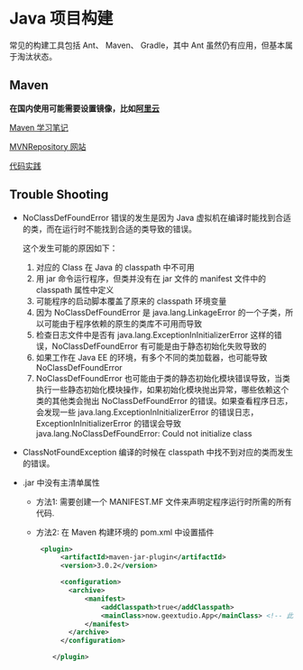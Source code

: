 # Java 项目构建

常见的构建工具包括 Ant、 Maven、 Gradle，其中 Ant 虽然仍有应用，但基本属于淘汰状态。

## Maven

**在国内使用可能需要设置镜像，比如[阿里云](https://developer.aliyun.com/mirror/maven?spm=a2c6h.13651102.0.0.3e221b11O6YC4J)**

[Maven 学习笔记](./about_maven.md)

[MVNRepository 网站](https://mvnrepository.com/)

[代码实践](../../src/languagelab/java/mavenlab/)

## Trouble Shooting

* NoClassDefFoundError
  错误的发生是因为 Java 虚拟机在编译时能找到合适的类，而在运行时不能找到合适的类导致的错误。

  这个发生可能的原因如下：

  1. 对应的 Class 在 Java 的 classpath 中不可用
  2. 用 jar 命令运行程序，但类并没有在 jar 文件的 manifest 文件中的 classpath 属性中定义
  3. 可能程序的启动脚本覆盖了原来的 classpath 环境变量
  4. 因为 NoClassDefFoundError 是 java.lang.LinkageError 的一个子类，所以可能由于程序依赖的原生的类库不可用而导致
  5. 检查日志文件中是否有 java.lang.ExceptionInInitializerError 这样的错误，NoClassDefFoundError 有可能是由于静态初始化失败导致的
  6. 如果工作在 Java EE 的环境，有多个不同的类加载器，也可能导致 NoClassDefFoundError
  7. NoClassDefFoundError 也可能由于类的静态初始化模块错误导致，当类执行一些静态初始化模块操作，如果初始化模块抛出异常，哪些依赖这个类的其他类会抛出 NoClassDefFoundError 的错误。如果查看程序日志，会发现一些 java.lang.ExceptionInInitializerError 的错误日志，ExceptionInInitializerError 的错误会导致 java.lang.NoClassDefFoundError: Could not initialize class
* ClassNotFoundException
  编译的时候在 classpath 中找不到对应的类而发生的错误。
* .jar 中没有主清单属性

  * 方法1: 需要创建一个 MANIFEST.MF 文件来声明定程序运行时所需的所有代码.
  * 方法2: 在 Maven 构建环境的 pom.xml 中设置插件

    ```xml
     <plugin>
          <artifactId>maven-jar-plugin</artifactId>
          <version>3.0.2</version>

          <configuration>
            <archive>
                <manifest>
                    <addClasspath>true</addClasspath>
                    <mainClass>now.geextudio.App</mainClass> <!-- 此处为主入口-->
                </manifest>
            </archive>
          </configuration>

        </plugin>
    ```
